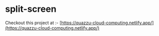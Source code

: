 # split-screen

Checkout this project at :-  [https://quazzu-cloud-computing.netlify.app/](https://quazzu-cloud-computing.netlify.app/)
